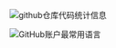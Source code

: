![github仓库代码统计信息](https://github-stats.ubrong.com/api?username=codezzzsleep&show_icons=true&theme=tokyonight)

![GitHub账户最常用语言](https://github-stats.ubrong.com/api/top-langs/?username=codezzzsleep&layout=compact&theme=tokyonight)
